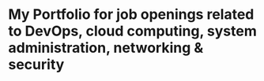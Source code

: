 # My Portfolio for job openings related to DevOps, cloud computing, system administration, networking & security
